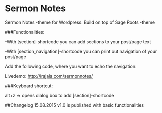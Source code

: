 # Sermon Notes
Sermon Notes -theme for Wordpress.
Build on top of Sage Roots -theme

###Functionalities:

-With [section]-shortcode you can add sections to your post/page text

-With [section_navigation]-shortcode you can print out navigation of your post/page

Add the following code, where you want to echo the navigation:

<?php echo do_shortcode( "[section_navigation]" ); ?>

Livedemo: http://irajala.com/sermonnotes/

###Keyboard shortcut:

alt+z => opens dialog box to add [section]-shortcode



##Changelog
15.08.2015
v1.0 is published with basic functionalities